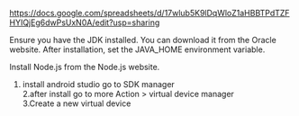 https://docs.google.com/spreadsheets/d/17wlub5K9lDqWloZ1aHBBTPdTZFHYIQjEg6dwPsUxN0A/edit?usp=sharing


Ensure you have the JDK installed. You can download it from the Oracle website.
After installation, set the JAVA_HOME environment variable.

Install Node.js from the Node.js website.

1. install android studio
	go to SDK manager </br>
2.after install go to more Action > virtual device manager</br>
3.Create a new virtual device</br>
